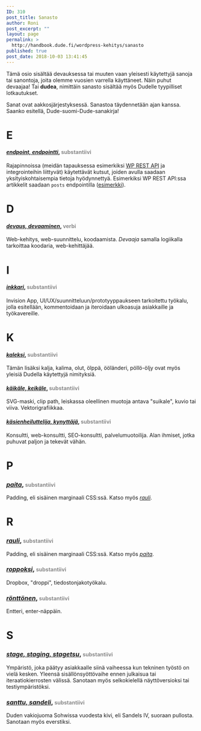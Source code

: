 ```yaml
---
ID: 310
post_title: Sanasto
author: Roni
post_excerpt: ""
layout: page
permalink: >
  http://handbook.dude.fi/wordpress-kehitys/sanasto
published: true
post_date: 2018-10-03 13:41:45
---
```

Tämä osio sisältää devauksessa tai muuten vaan yleisesti käytettyjä sanoja tai sanontoja, joita olemme vuosien varrella käyttäneet. Näin puhut devaajaa! Tai <b>dudea</b>, nimittäin sanasto sisältää myös Dudelle tyypilliset lotkautukset.

Sanat ovat aakkosjärjestyksessä. Sanastoa täydennetään ajan kanssa. Saanko esitellä, Dude-suomi-Dude-sanakirja!

<h1 id="#e">E</h1>

<h4><i><a href="#endpoint" id="endpoint" class="text-anchor">endpoint, endpointti</a></i>, <span style="font-size: 14px;opacity: .5">substantiivi</span></h4>

Rajapinnoissa (meidän tapauksessa esimerkiksi <a href="https://developer.wordpress.org/rest-api/">WP REST API</a> ja integrointeihin liittyvät) käytettävät kutsut, joiden avulla saadaan yksityiskohtaisempia tietoja hyödynnettyä. Esimerkiksi WP REST API:ssa artikkelit saadaan <code>posts</code> endpointilla (<a href="https://developer.wordpress.org/rest-api/reference/posts/#example-request">esimerkki</a>).

<h1 id="#d">D</h1>

<h4><i><a href="#devaus" id="devaus" class="text-anchor">devaus, devaaminen</a></i>, <span style="font-size: 14px;opacity: .5">verbi</span></h4>

Web-kehitys, web-suunnittelu, koodaamista. <i>Devaaja</i> samalla logiikalla tarkoittaa koodaria, web-kehittäjää.

<h1 id="#i">I</h1>

<h4><i><a href="#inkkari" id="inkkari" class="text-anchor">inkkari</a></i>, <span style="font-size: 14px;opacity: .5">substantiivi</span></h4>

Invision App, UI/UX/suunnitteluun/prototyyppaukseen tarkoitettu työkalu, jolla esitellään, kommentoidaan ja iteroidaan ulkoasuja asiakkaille ja työkavereille.

<h1 id="#k">K</h1>

<h4><i><a href="#kaleksi" id="kaleksi" class="text-anchor">kaleksi</a></i>, <span style="font-size: 14px;opacity: .5">substantiivi</span></h4>

Tämän lisäksi kalja, kalima, olut, ölppä, ööländeri, pöllö-öljy ovat myös yleisiä Dudella käytettyjä nimityksiä.

<h4><i><a href="#käikäle" id="käikäle" class="text-anchor">käikäle, keikäle</a></i>, <span style="font-size: 14px;opacity: .5">substantiivi</span></h4>

SVG-maski, clip path, leiskassa oleellinen muotoja antava "suikale", kuvio tai viiva. Vektorigrafiikkaa.

<h4><i><a href="#käsienheiluttelija" id="käsienheiluttelija" class="text-anchor">käsienheiluttelija, kynyttäjä</a></i>, <span style="font-size: 14px;opacity: .5">substantiivi</span></h4>

Konsultti, web-konsultti, SEO-konsultti, palvelumuotoilija. Alan ihmiset, jotka puhuvat paljon ja tekevät vähän.

<h1 id="#p">P</h1>

<h3><i><a href="#paita" id="paita" class="text-anchor">paita</a></i>, <span style="font-size: 14px;opacity: .5">substantiivi</span></h4>

Padding, eli sisäinen marginaali CSS:ssä. Katso myös <a href="#rauli"><i>rauli</i></a>.

<h1 id="#r">R</h1>

<h3><i><a href="#rauli" id="rauli" class="text-anchor">rauli</a></i>, <span style="font-size: 14px;opacity: .5">substantiivi</span></h4>

Padding, eli sisäinen marginaali CSS:ssä. Katso myös <a href="#paita"><i>paita</i></a>.

<h3><i><a href="#roppoksi" id="roppoksi" class="text-anchor">roppoksi</a></i>, <span style="font-size: 14px;opacity: .5">substantiivi</span></h4>

Dropbox, "droppi", tiedostonjakotyökalu.

<h3><i><a href="#rönttönen" id="rönttönen" class="text-anchor">rönttönen</a></i>, <span style="font-size: 14px;opacity: .5">substantiivi</span></h4>

Entteri, enter-näppäin.

<h1 id="#s">S</h1>

<h3><i><a href="#stage" id="stage" class="text-anchor">stage, staging, stagetsu</a></i>, <span style="font-size: 14px;opacity: .5">substantiivi</span></h4>

Ympäristö, joka päätyy asiakkaalle siinä vaiheessa kun tekninen työstö on vielä kesken. Yleensä sisällönsyöttövaihe ennen julkaisua tai iteraatiokierrosten välissä. Sanotaan myös selkokielellä näyttöversioksi tai testiympäristöksi.

<h3><i><a href="#santtu" id="santtu" class="text-anchor">santtu, sandeli</a></i>, <span style="font-size: 14px;opacity: .5">substantiivi</span></h4>

Duden vakiojuoma Sohwissa vuodesta kivi, eli Sandels IV, suoraan pullosta. Sanotaan myös everstiksi.